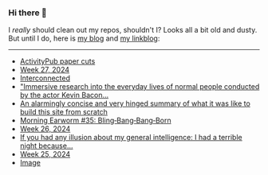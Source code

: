 ### Hi there 👋

I _really_ should clean out my repos, shouldn't I? Looks all a bit old and dusty. But until I do, here is [my blog](https://lostfocus.de/) and [my linkblog](https://dominikschwind.com/links):

--- 

<!-- POST-LIST:START -->
- [ActivityPub paper cuts](https://www.manton.org/2024/07/07/activitypub-paper-cuts.html)
- [Week 27, 2024](https://lostfocus.de/2024/07/07/week-27-2024/)
- [Interconnected](https://lostfocus.de/2024/07/06/interconnected-7/)
- [&quot;Immersive research into the everyday lives of normal people conducted by the actor Kevin Bacon…](https://lostfocus.de/2024/07/05/233110/)
- [An alarmingly concise and very hinged summary of what it was like to build this site from scratch](https://gkeenan.co/avgb/an-alarmingly-concise-and-very-hinged-summary-of-what-it-was-like-to-build-this-site-from-scratch/)
- [Morning Earworm #35: Bling‐Bang‐Bang‐Born](https://lostfocus.de/2024/07/04/morning-earworm-35-bling%e2%80%90bang%e2%80%90bang%e2%80%90born/)
- [Week 26, 2024](https://lostfocus.de/2024/06/30/week-26-2024/)
- [If you had any illusion about my general intelligence: I had a terrible night because…](https://lostfocus.de/2024/06/24/233086/)
- [Week 25, 2024](https://lostfocus.de/2024/06/23/week-25-2024/)
- [Image](https://lostfocus.de/2024/06/21/233058/)
<!-- POST-LIST:END -->

<!--
**lostfocus/lostfocus** is a ✨ _special_ ✨ repository because its `README.md` (this file) appears on your GitHub profile.

Here are some ideas to get you started:

- 🔭 I’m currently working on ...
- 🌱 I’m currently learning ...
- 👯 I’m looking to collaborate on ...
- 🤔 I’m looking for help with ...
- 💬 Ask me about ...
- 📫 How to reach me: ...
- 😄 Pronouns: ...
- ⚡ Fun fact: ...
-->
